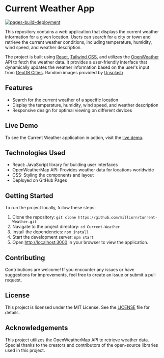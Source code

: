 # Current Weather App

[![pages-build-deployment](https://github.com/milliorn/Current-Weather/actions/workflows/pages/pages-build-deployment/badge.svg)](https://github.com/milliorn/Current-Weather/actions/workflows/pages/pages-build-deployment)

This repository contains a web application that displays the current weather information for a given location. Users can search for a city or town and retrieve the current weather conditions, including temperature, humidity, wind speed, and weather description.

The project is built using [React](https://github.com/facebook/create-react-app), [Tailwind CSS](https://tailwindcss.com/docs/guides/create-react-app), and utilizes the [OpenWeather](https://openweathermap.org/) API to fetch the weather data. It provides a user-friendly interface that dynamically updates the weather information based on the user's input from [GeoDB Cities](https://rapidapi.com/wirefreethought/api/geodb-cities/). Random images provided by [Unsplash](https://unsplash.com/)

## Features

- Search for the current weather of a specific location
- Display the temperature, humidity, wind speed, and weather description
- Responsive design for optimal viewing on different devices

## Live Demo

To see the Current Weather application in action, visit the [live demo](https://milliorn.github.io/Current-Weather).

## Technologies Used

- React: JavaScript library for building user interfaces
- OpenWeatherMap API: Provides weather data for locations worldwide
- CSS: Styling the components and layout
- Deployed on GitHub Pages

## Getting Started

To run the project locally, follow these steps:

1. Clone the repository: `git clone https://github.com/milliorn/Current-Weather.git`
2. Navigate to the project directory: `cd Current-Weather`
3. Install the dependencies: `npm install`
4. Start the development server: `npm start`
5. Open [http://localhost:3000](http://localhost:3000) in your browser to view the application.

## Contributing

Contributions are welcome! If you encounter any issues or have suggestions for improvements, feel free to create an issue or submit a pull request.

## License

This project is licensed under the MIT License. See the [LICENSE](LICENSE) file for details.

## Acknowledgements

This project utilizes the OpenWeatherMap API to retrieve weather data. Special thanks to the creators and contributors of the open-source libraries used in this project.
